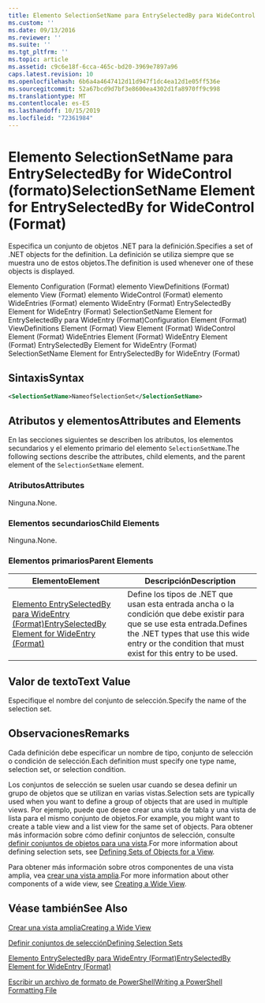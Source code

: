 ```yaml
---
title: Elemento SelectionSetName para EntrySelectedBy para WideControl (Format) | Microsoft Docs
ms.custom: ''
ms.date: 09/13/2016
ms.reviewer: ''
ms.suite: ''
ms.tgt_pltfrm: ''
ms.topic: article
ms.assetid: c9c6e18f-6cca-465c-bd20-3969e7897a96
caps.latest.revision: 10
ms.openlocfilehash: 6b6a4a4647412d11d947f1dc4ea12d1e05ff536e
ms.sourcegitcommit: 52a67bcd9d7bf3e8600ea4302d1fa8970ff9c998
ms.translationtype: MT
ms.contentlocale: es-ES
ms.lasthandoff: 10/15/2019
ms.locfileid: "72361984"
---
```

# <a name="selectionsetname-element-for-entryselectedby-for-widecontrol-format"></a><span data-ttu-id="4dba9-102">Elemento SelectionSetName para EntrySelectedBy for WideControl (formato)</span><span class="sxs-lookup"><span data-stu-id="4dba9-102">SelectionSetName Element for EntrySelectedBy for WideControl (Format)</span></span>

<span data-ttu-id="4dba9-103">Especifica un conjunto de objetos .NET para la definición.</span><span class="sxs-lookup"><span data-stu-id="4dba9-103">Specifies a set of .NET objects for the definition.</span></span> <span data-ttu-id="4dba9-104">La definición se utiliza siempre que se muestra uno de estos objetos.</span><span class="sxs-lookup"><span data-stu-id="4dba9-104">The definition is used whenever one of these objects is displayed.</span></span>

<span data-ttu-id="4dba9-105">Elemento Configuration (Format) elemento ViewDefinitions (Format) elemento View (Format) elemento WideControl (Format) elemento WideEntries (Format) elemento WideEntry (Format) EntrySelectedBy Element for WideEntry (Format) SelectionSetName Element for EntrySelectedBy para WideEntry (Format)</span><span class="sxs-lookup"><span data-stu-id="4dba9-105">Configuration Element (Format) ViewDefinitions Element (Format) View Element (Format) WideControl Element (Format) WideEntries Element (Format) WideEntry Element (Format) EntrySelectedBy Element for WideEntry (Format) SelectionSetName Element for EntrySelectedBy for WideEntry (Format)</span></span>

## <a name="syntax"></a><span data-ttu-id="4dba9-106">Sintaxis</span><span class="sxs-lookup"><span data-stu-id="4dba9-106">Syntax</span></span>

```xml
<SelectionSetName>NameofSelectionSet</SelectionSetName>

```

## <a name="attributes-and-elements"></a><span data-ttu-id="4dba9-107">Atributos y elementos</span><span class="sxs-lookup"><span data-stu-id="4dba9-107">Attributes and Elements</span></span>

<span data-ttu-id="4dba9-108">En las secciones siguientes se describen los atributos, los elementos secundarios y el elemento primario del elemento `SelectionSetName`.</span><span class="sxs-lookup"><span data-stu-id="4dba9-108">The following sections describe the attributes, child elements, and the parent element of the `SelectionSetName` element.</span></span>

### <a name="attributes"></a><span data-ttu-id="4dba9-109">Atributos</span><span class="sxs-lookup"><span data-stu-id="4dba9-109">Attributes</span></span>

<span data-ttu-id="4dba9-110">Ninguna.</span><span class="sxs-lookup"><span data-stu-id="4dba9-110">None.</span></span>

### <a name="child-elements"></a><span data-ttu-id="4dba9-111">Elementos secundarios</span><span class="sxs-lookup"><span data-stu-id="4dba9-111">Child Elements</span></span>

<span data-ttu-id="4dba9-112">Ninguna.</span><span class="sxs-lookup"><span data-stu-id="4dba9-112">None.</span></span>

### <a name="parent-elements"></a><span data-ttu-id="4dba9-113">Elementos primarios</span><span class="sxs-lookup"><span data-stu-id="4dba9-113">Parent Elements</span></span>

|<span data-ttu-id="4dba9-114">Elemento</span><span class="sxs-lookup"><span data-stu-id="4dba9-114">Element</span></span>|<span data-ttu-id="4dba9-115">Descripción</span><span class="sxs-lookup"><span data-stu-id="4dba9-115">Description</span></span>|
|-------------|-----------------|
|[<span data-ttu-id="4dba9-116">Elemento EntrySelectedBy para WideEntry (Format)</span><span class="sxs-lookup"><span data-stu-id="4dba9-116">EntrySelectedBy Element for WideEntry (Format)</span></span>](./entryselectedby-element-for-wideentry-format.md)|<span data-ttu-id="4dba9-117">Define los tipos de .NET que usan esta entrada ancha o la condición que debe existir para que se use esta entrada.</span><span class="sxs-lookup"><span data-stu-id="4dba9-117">Defines the .NET types that use this wide entry or the condition that must exist for this entry to be used.</span></span>|

## <a name="text-value"></a><span data-ttu-id="4dba9-118">Valor de texto</span><span class="sxs-lookup"><span data-stu-id="4dba9-118">Text Value</span></span>

<span data-ttu-id="4dba9-119">Especifique el nombre del conjunto de selección.</span><span class="sxs-lookup"><span data-stu-id="4dba9-119">Specify the name of the selection set.</span></span>

## <a name="remarks"></a><span data-ttu-id="4dba9-120">Observaciones</span><span class="sxs-lookup"><span data-stu-id="4dba9-120">Remarks</span></span>

<span data-ttu-id="4dba9-121">Cada definición debe especificar un nombre de tipo, conjunto de selección o condición de selección.</span><span class="sxs-lookup"><span data-stu-id="4dba9-121">Each definition must specify one type name, selection set, or selection condition.</span></span>

<span data-ttu-id="4dba9-122">Los conjuntos de selección se suelen usar cuando se desea definir un grupo de objetos que se utilizan en varias vistas.</span><span class="sxs-lookup"><span data-stu-id="4dba9-122">Selection sets are typically used when you want to define a group of objects that are used in multiple views.</span></span> <span data-ttu-id="4dba9-123">Por ejemplo, puede que desee crear una vista de tabla y una vista de lista para el mismo conjunto de objetos.</span><span class="sxs-lookup"><span data-stu-id="4dba9-123">For example, you might want to create a table view and a list view for the same set of objects.</span></span> <span data-ttu-id="4dba9-124">Para obtener más información sobre cómo definir conjuntos de selección, consulte [definir conjuntos de objetos para una vista](./defining-selection-sets.md).</span><span class="sxs-lookup"><span data-stu-id="4dba9-124">For more information about defining selection sets, see [Defining Sets of Objects for a View](./defining-selection-sets.md).</span></span>

<span data-ttu-id="4dba9-125">Para obtener más información sobre otros componentes de una vista amplia, vea [crear una vista amplia](./creating-a-wide-view.md).</span><span class="sxs-lookup"><span data-stu-id="4dba9-125">For more information about other components of a wide view, see [Creating a Wide View](./creating-a-wide-view.md).</span></span>

## <a name="see-also"></a><span data-ttu-id="4dba9-126">Véase también</span><span class="sxs-lookup"><span data-stu-id="4dba9-126">See Also</span></span>

[<span data-ttu-id="4dba9-127">Crear una vista amplia</span><span class="sxs-lookup"><span data-stu-id="4dba9-127">Creating a Wide View</span></span>](./creating-a-wide-view.md)

[<span data-ttu-id="4dba9-128">Definir conjuntos de selección</span><span class="sxs-lookup"><span data-stu-id="4dba9-128">Defining Selection Sets</span></span>](./defining-selection-sets.md)

[<span data-ttu-id="4dba9-129">Elemento EntrySelectedBy para WideEntry (Format)</span><span class="sxs-lookup"><span data-stu-id="4dba9-129">EntrySelectedBy Element for WideEntry (Format)</span></span>](./entryselectedby-element-for-wideentry-format.md)

[<span data-ttu-id="4dba9-130">Escribir un archivo de formato de PowerShell</span><span class="sxs-lookup"><span data-stu-id="4dba9-130">Writing a PowerShell Formatting File</span></span>](./writing-a-powershell-formatting-file.md)
